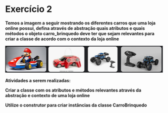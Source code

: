# Exercício 2
**Temos a imagem a seguir mostrando os diferentes carros que uma loja online possui, defina através de abstração quais atributos e quais métodos o objeto carro_brinquedo deve ter que sejam relevantes para criar a classe de acordo com o contexto da loja online**

![alt text](image.png)


**Atividades a serem realizadas:**

**Criar a classe com os atributos e métodos relevantes através da abstração e contexto de uma loja online**

**Utilize o construtor para criar instâncias da classe CarroBrinquedo**